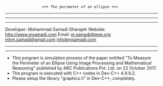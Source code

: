		             +++ The perimeter of an ellipse +++
*********************************************************************************************
*********************************************************************************************
*********************************************************************************************

Developer: Mohammad Samadi Gharajeh
Website:   http://www.msamadi.com
Email:     m.samadi@ieee.org
           mhm.samadi@gmail.com
	   info@msamadi.com

*********************************************************************************************
*********************************************************************************************

- This program is simulation process of the paper entitled "To Measure the Perimeter of an Ellipse Using Image Processing and Mathematical Reasoning" published by ARC Publications Pvt. Ltd. on 23 October 2017.
- The program is executed with C++ codes in Dev-C++ 4.9.9.2.
- Please setup the library "graphics.h" in Dev-C++, completely.
